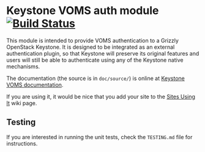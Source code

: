 # Keystone VOMS auth module [![Build Status](https://travis-ci.org/alvarolopez/keystone-voms.png?branch=master)](https://travis-ci.org/alvarolopez/keystone-voms)

This module is intended to provide VOMS authentication to a Grizzly
OpenStack Keystone. It is designed to be integrated as an external
authentication plugin, so that Keystone will preserve its original
features and users will still be able to authenticate using any of the
Keystone native mechanisms.

The documentation (the source is in ``doc/source/``) is online at
[Keystone VOMS documentation](https://keystone-voms.readthedocs.org/en/latest/).

If you are using it, it would be nice that you add your site to the
[Sites Using It](https://github.com/IFCA/keystone-voms/wiki/SitesUsingIt) wiki page.

## Testing

If you are interested in running the unit tests, check the ``TESTING.md``
file for instructions.

[Build Status]: https://travis-ci.org/alvarolopez/keystone-voms
[BS img]: https://travis-ci.org/alvarolopez/keystone-voms.png
